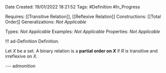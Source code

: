 <br />
<br />

Date Created: 19/01/2022 18:21:52
Tags: #Definition #In_Progress

Requires: [[Transitive Relation]], [[Reflexive Relation]]
Constructions: [[Total Order]]
Generalizations: _Not Applicable_

Types: _Not Applicable_
Examples: _Not Applicable_ 
Properties: _Not Applicable_

!!! ad-Definition Definition.

Let $X$ be a set. A binary relation is a **partial order on $X$** if $R$ is transitive and irreflexive on $X$.

--- admonition
